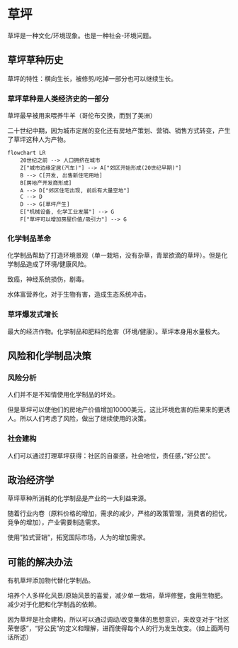 # 草坪

草坪是一种文化/环境现象。也是一种社会-环境问题。

## 草坪草种历史

草坪的特性：横向生长，被修剪/吃掉一部分也可以继续生长。

### 草坪草种是人类经济史的一部分

草坪最早被用来喂养牛羊（哥伦布交换，而到了美洲）

二十世纪中期，因为城市定居的变化还有房地产策划、营销、销售方式转变，产生了草坪这种人为产物。

```mermaid
flowchart LR
	20世纪之前 --> 人口拥挤在城市
	Z["城市边缘定居(汽车)"] --> A["郊区开始形成(20世纪早期)"]
	B --> C[开发, 出售新住宅用地]
	B[房地产开发商形成]
	A --> D["郊区住宅出现, 前后有大量空地"]
	C --> D
	D --> G[草坪产生]
	E["机械设备, 化学工业发展"] --> G
	F["草坪可以增加房屋价值/吸引力"] --> G
```

### 化学制品革命

化学制品帮助了打造环境景观（单一栽培，没有杂草，青翠欲滴的草坪）。但是化学制品造成了环境/健康风险。

致癌，神经系统损伤，剧毒。

水体富营养化，对于生物有害，造成生态系统冲击。

### 草坪爆发式增长

最大的经济作物。化学制品和肥料的危害（环境/健康）。草坪本身用水量极大。

## 风险和化学制品决策

### 风险分析

人们并不是不知情使用化学制品的坏处。

但是草坪可以使他们的房地产价值增加10000美元，这比环境危害的后果来的更诱人。所以人们考虑了风险，做出了继续使用的决策。

### 社会建构

人们可以通过打理草坪获得：社区的自豪感，社会地位，责任感，”好公民“。

## 政治经济学

草坪草种所消耗的化学制品是产业的一大利益来源。

随着行业内卷（原料价格的增加，需求的减少，严格的政策管理，消费者的担忧，竞争的增加），产业需要制造需求。

使用”拉式营销”，拓宽国际市场，人为的增加需求。

## 可能的解决办法

有机草坪添加物代替化学制品。

培养个人多样化风景/原始风景的喜爱，减少单一栽培，草坪修整，食用生物肥。减少对于化肥和化学制品的依赖。

因为草坪是社会建构，所以可以通过调动/改变集体的思想意识，来改变对于“社区荣誉感”，“好公民”的定义和理解，进而使得每个人的行为发生改变。（如上面两句话所述）

